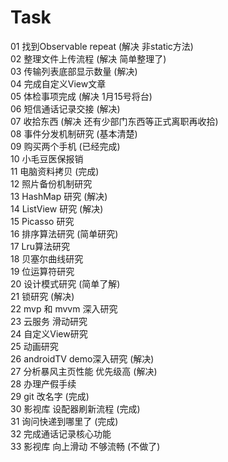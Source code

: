 # Task
01 找到Observable repeat (解决 非static方法)<br>
02 整理文件上传流程 (解决 简单整理了)<br>
03 传输列表底部显示数量 (解决)<br>
04 完成自定义View文章 <br>
05 体检事项完成 (解决 1月15号将台)<br>
06 短信通话记录交接 (解决)<br>
07 收拾东西 (解决 还有少部门东西等正式离职再收拾)<br>
08 事件分发机制研究 (基本清楚)<br>
09 购买两个手机 (已经完成)<br>
10 小毛豆医保报销 <br>
11 电脑资料拷贝 (完成)<br>
12 照片备份机制研究 <br>
13 HashMap 研究 (解决)<br>
14 ListView 研究 (解决)<br>
15 Picasso 研究 <br>
16 排序算法研究 (简单研究)<br>
17 Lru算法研究 <br>
18 贝塞尔曲线研究 <br>
19 位运算符研究 <br>
20 设计模式研究 (简单了解)<br>
21 锁研究 (解决)<br>
22 mvp 和 mvvm 深入研究 <br>
23 云服务 滑动研究 <br>
24 自定义View研究 <br>
25 动画研究 <br>
26 androidTV demo深入研究 (解决)<br>
27 分析暴风主页性能 优先级高 (解决)<br>
28 办理产假手续 <br>
29 git 改名字 (完成)<br>
30 影视库 设配器刷新流程 (完成)<br>
31 询问快递到哪里了 (完成)<br>
32 完成通话记录核心功能 <br>
33 影视库 向上滑动 不够流畅 (不做了)<br> 
